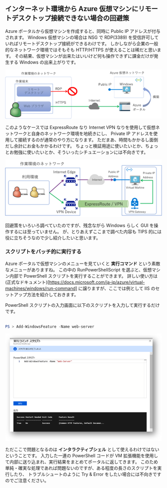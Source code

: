 ## インターネット環境から Azure 仮想マシンにリモートデスクトップ接続できない場合の回避策

Azure ポータルから仮想マシンを作成すると、同時に Public IP アドレスが付与されます。
Windows 仮想マシンの場合は NSG で RDP(3389) を受信許可していればリモートデスクトップ接続ができるわけです。
しかしながら企業の一般的なネットワーク環境ではそもそも HTTP/HTTPS が使えることは稀だと思います。
その結果、仮想マシンが出来たはいいけど何も操作できずに課金だけが発生する Windows の出来上がりです。

![これは困った](./cannot-access-rdp.png)

このようなケースでは ExpressRoute なり Internet VPN なりを使用して仮想ネットワークと自身のネットワーク環境を地続きにし、
Private IP アドレスを使用して接続するのが通常のやり方になります。
ただまあ、時間もかかるし面倒だし余計にお金もかかるわけです。
ちょっと検証用途に使いたいとか、ちょっとお勉強に使いたいとか、そういったシチュエーションには不向きです。

![これは面倒](./connect-vpn-er.png)

回避策をいろいろ調べていたのですが、残念ながら Windows らしく GUI を操作するには至っていません。
が、とりあえずここまで調べた内容も TIPS 的には役に立ちそうなので少し紹介したいと思います。

### スクリプトをバッチ的に実行する

Azure ポータルで仮想マシンのメニューを見ていくと **実行コマンド** という素敵なメニューがありますね。
この中の RunPowerShellScript を選ぶと、仮想マシン内部で PowerShell スクリプトを実行することができます。
詳しい使い方は
(正式なドキュメント)[https://docs.microsoft.com/ja-jp/azure/virtual-machines/windows/run-command]
に譲りますが、ここでは例として IIS のセットアップ方法を紹介しておきます。

PowerShell スクリプトの入力画面に以下のスクリプトを入力して実行するだけです。

```powershell

PS > Add-WindowsFeature -Name web-server

```

![IISのセットアップ](./setup-iis.png)

ただここで問題となるのは **インタラクティブシェル** として使えるわけではないということです。
入力した一連の PowerShell コードが VM 拡張機能を使用して内部に送り込まれ、実行結果をまとめてポータルに返してきます。
このため単純・確実な処理であれば問題ないのですが、ある程度の長さのスクリプトを実行したり、
トラブルシュートのように Try & Error をしたい場合には不向きですのでご注意ください。
